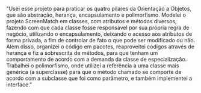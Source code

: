 "Usei esse projeto para praticar os quatro pilares da Orientação a Objetos, que são abstração, herança, encapsulamento e polimorfismo. Modelei o projeto ScreenMatch em classes, com atributos e métodos diversos, fazendo com que cada classe fosse responsável por sua própria regra de negócio, utilizando o encapsulamento, deixando o acesso aos atributos de forma privada, a fim de controlar de fato o que pode ser modificado ou não. Além disso, organizei o código em pacotes, reaproveitei códigos através de herança e fiz a sobrescrita de métodos, para que tenham um comportamento de acordo com a demanda da classe de especialização. Trabalhei o polimorfismo, onde utilizei a referência a uma classe mais genérica (a superclasse) para que o método chamado se comporte de acordo com a subclasse que foi como parâmetro, e também implementei a interface."